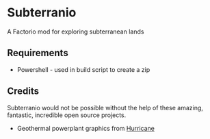 # Subterranio
A Factorio mod for exploring subterranean lands

## Requirements
* Powershell - used in build script to create a zip

## Credits
Subterranio would not be possible without the help of these amazing, fantastic, incredible open source projects.

* Geothermal powerplant graphics from [Hurricane](https://mods.factorio.com/user/Hurricane046)